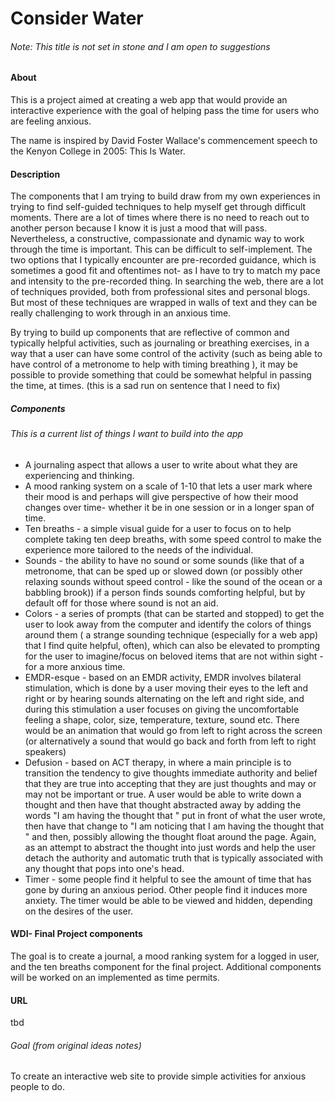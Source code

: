 # Consider Water
###### Note: This title is not set in stone and I am open to suggestions

#### About
 This is a project aimed at creating a web app that would provide an interactive experience with the goal of helping pass the time for users who are feeling anxious.

 The name is inspired by David Foster Wallace's commencement speech to the Kenyon College in 2005: This Is Water.


#### Description
  The components that I am trying to build draw from my own experiences in trying to find self-guided techniques to help myself get through difficult moments.  There are a lot of times where there is no need to reach out to another person because I know it is just a mood that will pass. Nevertheless, a constructive, compassionate and dynamic way to work through the time is important. This can be difficult to self-implement. The two options that I typically encounter are pre-recorded guidance, which is sometimes a good fit and oftentimes not- as I have to try to match my pace and intensity to the pre-recorded thing. In searching the web, there are a lot of techniques provided, both from professional sites and personal blogs. But most of these techniques are wrapped in walls of text and they can be really challenging to work through in an anxious time.  

  By trying to build up components that are reflective of common and typically helpful activities, such as journaling or breathing exercises, in a way that a user can have some control of the activity (such as being able to have control of a metronome to help with timing breathing ), it may be possible to provide something that could be somewhat helpful in passing the time, at times. (this is a sad run on sentence that I need to fix)

##### Components

###### This is a current list of things I want to build into the app

 - A journaling aspect that allows a user to write about what they are experiencing and thinking.
 - A mood ranking system on a scale of 1-10 that lets a user mark where their mood is and perhaps will give perspective of how their mood changes over time- whether it be in one session or in a longer span of time.
 - Ten breaths - a simple visual guide for a user to focus on to help complete taking ten deep breaths, with some speed control to make the experience more tailored to the needs of the individual.
 - Sounds - the ability to have no sound or some sounds (like that of a metronome, that can be sped up or slowed down (or possibly other relaxing sounds without speed control - like the sound of the ocean or a babbling brook)) if a person finds sounds comforting helpful, but by default off for those where sound is not an aid.
 - Colors - a series of prompts (that can be started and stopped) to get the user to look away from the computer and identify the colors of things around them ( a strange sounding technique (especially for a web app) that I find quite helpful, often), which can also be elevated to prompting for the user to imagine/focus on beloved items that are not within sight -for a more anxious time.
 - EMDR-esque - based on an EMDR activity, EMDR involves bilateral stimulation, which is done by a user moving their eyes to the left and right or by hearing sounds alternating on the left and right side, and during this stimulation a user focuses on giving the uncomfortable feeling a shape, color, size, temperature, texture, sound etc. There would be an animation that would go from left to right across the screen (or alternatively a sound that would go back and forth from left to right speakers)
 - Defusion - based on ACT therapy, in where a main principle is to transition the tendency to give thoughts immediate authority and belief that they are true into accepting that they are just thoughts and may or may not be important or true. A user would be able to write down a thought and then have that thought abstracted away by adding the words "I am having the thought that " put in front of what the user wrote, then have that change to "I am noticing that I am having the thought that " and then, possibly allowing the thought float around the page. Again, as an attempt to abstract the thought into just words and help the user detach the authority and automatic truth that is typically associated with any thought that pops into one's head.
 - Timer - some people find it helpful to see the amount of time that has gone by during an anxious period. Other people find it induces more anxiety. The timer would be able to be viewed and hidden, depending on the desires of the user.

#### WDI- Final Project components
 The goal is to create a journal, a mood ranking system for a logged in user, and the ten breaths component for the final project. Additional components will be worked on an implemented as time permits.

#### URL
 tbd

###### Goal (from original ideas notes)
To create an interactive web site to provide simple activities for anxious people to do. 

